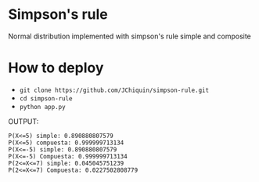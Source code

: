 # Simpson's rule

Normal distribution implemented with simpson's rule simple and composite

# How to deploy

- `git clone https://github.com/JChiquin/simpson-rule.git`
- `cd simpson-rule`
- `python app.py`

OUTPUT:
```
P(X<=5) simple: 0.890880807579
P(X<=5) compuesta: 0.999999713134
P(X<=-5) simple: 0.890880807579
P(X<=-5) Compuesta: 0.999999713134
P(2<=X<=7) simple: 0.045045751239
P(2<=X<=7) Compuesta: 0.0227502808779
```